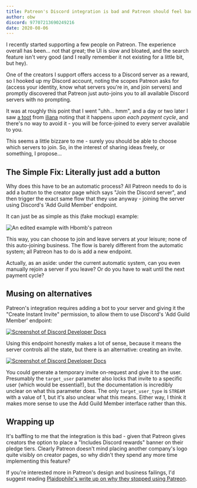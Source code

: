 ```yaml
---
title: Patreon's Discord integration is bad and Patreon should feel bad
author: obw
discord: 97707213690249216
date: 2020-08-06
---
```


I recently started supporting a few people on Patreon. The experience overall
has been... not that great; the UI is slow and bloated, and the search feature
isn't very good (and I really remember it not existing for a little bit, but hey).

One of the creators I support offers access to a Discord server as a reward, so I
hooked up my Discord account, noting the scopes Patreon asks for (access your identity,
know what servers you're in, and join servers) and promptly discovered that Patreon
just auto-joins you to all available Discord servers with no prompting.

It was at roughly this point that I went "uhh... hmm", and a day or two later I
saw [a toot](https://cybre.space/@iliana/104595153489682886) from [iliana](https://linuxwit.ch)
noting that it happens *upon each payment cycle*, and there's no way to avoid it - you will be
force-joined to every server available to you.

This seems a little bizzare to me - surely you should be able to choose which servers
to join. So, in the interest of sharing ideas freely, or something, I propose...

## The Simple Fix: Literally just add a button

Why does this have to be an automatic process? All Patreon needs to do is add a button to the
creator page which says "Join the Discord server", and then trigger the exact same
flow that they use anyway - joining the server using Discord's 'Add Guild Member' endpoint.

It can just be as simple as this (fake mockup) example:

![An edited example with Hbomb's patreon](https://i.witch.press/TtwaB6As.png)

This way, you can choose to join and leave servers at your leisure; none of this
auto-joining business. The flow is barely different from the automatic system;
all Patreon has to do is add a new endpoint.

Actually, as an aside: under the current automatic system, can you even manually
rejoin a server if you leave?
Or do you have to wait until the next payment cycle?

## Musing on alternatives

Patreon's integration requires adding a bot to your server and giving it the "Create Instant Invite"
permission, to allow them to use Discord's 'Add Guild Member' endpoint:

[![Screenshot of Discord Developer Docs](https://i.witch.press/B345RPxM.png)](https://discord.com/developers/docs/resources/guild#add-guild-member)

Using this endpoint honestly makes a lot of sense, because it means the server controls
all the state, but there is an alternative: creating an invite.

[![Screenshot of Discord Developer Docs](https://i.witch.press/3BvSNXL5.png)](https://discord.com/developers/docs/resources/channel#create-channel-invite)

You could generate a temporary invite on-request and give it to the user. Presumably the
`target_user` parameter also locks that invite to a specific user (which would be essential!),
but the documentation is incredibly unclear on what this parameter does. The only `target_user_type`
is `STREAM` with a value of 1, but it's also unclear what this means. Either way, I
think it makes more sense to use the Add Guild Member interface rather than
this.

## Wrapping up

It's baffling to me that the integration is this bad - given that Patreon gives
creators the option to place a "Includes Discord rewards" banner on their pledge
tiers. Clearly Patreon doesn't mind placing another company's logo quite visibly on
creator pages, so why didn't they spend any more time implementing this feature?

If you're interested more in Patreon's design and business failings, I'd suggest
reading [Plaidophile's write up on why they stopped using Patreon](https://beesbuzz.biz/blog/3222-In-which-I-finally-stop-using-Patreon).
